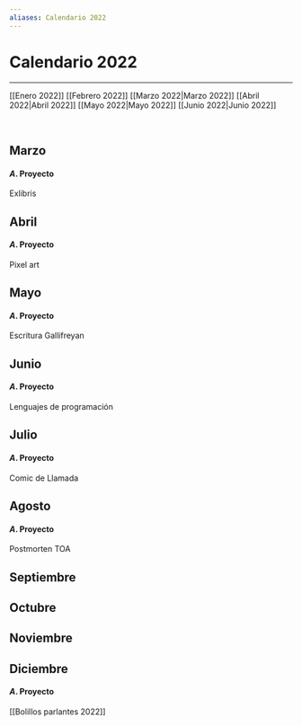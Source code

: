```yaml
---
aliases: Calendario 2022
---
```


# Calendario 2022
---


[[Enero 2022]]
[[Febrero 2022]]
[[Marzo 2022|Marzo 2022]]
[[Abril 2022|Abril 2022]]
[[Mayo 2022|Mayo 2022]]
[[Junio 2022|Junio 2022]]

&emsp;

## Marzo
#### $A$. Proyecto
Exlibris


## Abril

#### $A$. Proyecto
Pixel art



## Mayo
#### $A$. Proyecto
Escritura Gallifreyan


## Junio
#### $A$. Proyecto
Lenguajes de programación


## Julio
#### $A$. Proyecto
Comic de Llamada



## Agosto
#### $A$. Proyecto
Postmorten TOA



## Septiembre


## Octubre


## Noviembre


## Diciembre
#### $A$. Proyecto
[[Bolillos parlantes 2022]]

